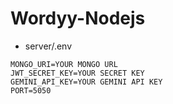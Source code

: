# Wordyy-Nodejs

- server/.env 
```
MONGO_URI=YOUR MONGO URL
JWT_SECRET_KEY=YOUR SECRET KEY
GEMINI_API_KEY=YOUR GEMINI API KEY
PORT=5050

```
